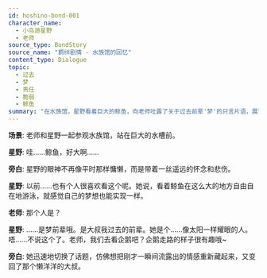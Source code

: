 ```yaml
---
id: hoshino-bond-001
character_name:
  - 小鸟游星野
  - 老师
source_type: BondStory
source_name: "羁绊剧情 - 水族馆的回忆"
content_type: Dialogue
topic:
  - 过去
  - 梦
  - 责任
  - 脆弱
  - 鲸鱼
summary: "在水族馆，星野看着巨大的鲸鱼，向老师吐露了关于过去前辈'梦'的只言片语，展现了她内心脆弱和怀旧的一面。"
---
```

**场景**: 老师和星野一起参观水族馆，站在巨大的水槽前。

**星野**: 哇……鲸鱼，好大啊……

**旁白**: 星野的眼神不再像平时那样慵懒，而是带着一丝遥远的怀念和悲伤。

**星野**: 以前……也有个人很喜欢看这个呢。她说，看着鲸鱼在这么大的地方自由自在地游泳，就感觉自己的梦想也能实现一样。

**老师**: 那个人是？

**星野**: ……是梦前辈哦。是大叔我过去的前辈。她是个……像太阳一样耀眼的人。唔……不说这个了。老师，我们去看企鹅吧？企鹅走路的样子很有趣哦~

**旁白**: 她迅速地切换了话题，仿佛想把刚才一瞬间流露出的情感重新藏起来，又变回了那个懒洋洋的大叔。
